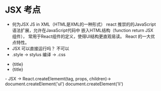 # JSX 考点
- 何为JSX
    JS in XML（HTML是XML的一种形式）
    react 推崇的的JavaScript语法扩展，允许在JavaScript代码中
    嵌入HTML结构（function return JSX 组件），
    常用于React组件的定义，使得UI结构更直观易读。
    React 的一大优点特性。
- JSX 可以直接运行吗？
    不可以
- .style -> stylus 编译 -> .css
<ul>
  <li key={todo.id}>{title}</li>
  <li key={todo.id}>{title}</li>
</ul>
- JSX -> React.createElememt(tag, props, children)-> document.createElement('ul')
  document.createElement('li')
